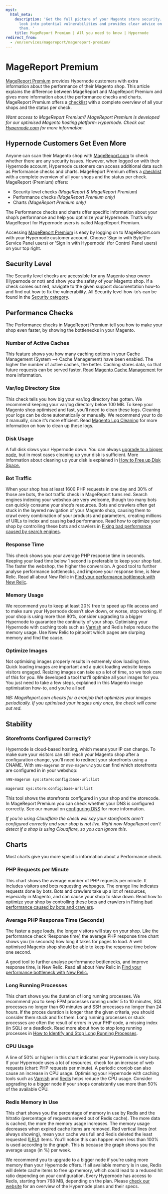 ```yaml
---
myst:
  html_meta:
    description: 'Get the full picture of your Magento store security. Get an in-depth
      look into potential vulnerabilities and provides clear advice on how to address
      them. '
    title: MageReport Premium | All you need to know | Hypernode
redirect_from:
  - /en/services/magereport/magereport-premium/
---
```


<!-- source: https://support.hypernode.com/en/services/magereport/magereport-premium/ -->

# MageReport Premium

[MageReport Premium](http://magereport.com/) provides Hypernode customers with extra information about the performance of their Magento shop. This article explains the difference between MageReport and MageReport Premium and gives more information about the performance checks and charts. MageReport Premium offers a [checklist](https://www.magereport.com/scan/checklist/) with a complete overview of all your shops and the status per check.

*Want access to MageReport Premium? MageReport Premium is developed for our optimised Magento hosting platform: Hypernode. Check out [Hypernode.com](https://www.hypernode.com/) for more information.*

## Hypernode Customers Get Even More

Anyone can scan their Magento shop with [MageReport.com](http://magereport.com/) to check whether there are any security issues. However, when logged on with their Hypernode account, Hypernode customers can access additional data such as Performance checks and charts. MageReport Premium offers a [checklist](https://www.magereport.com/scan/checklist/) with a complete overview of all your shops and the status per check. MageReport (Premium) offers:

- Security level checks *(MageReport & MageReport Premium)*
- Performance checks *(MageReport Premium only)*
- Charts *(MageReport Premium only)*

The Performance checks and charts offer specific information about your shop’s performance and help you optimize your Hypernode. That’s why MageReport for Hypernode users is called MageReport Premium.

Accessing [MageReport Premium](http://magereport.com/) is easy by logging on to MageReport.com with your Hypernode customer account. Choose ‘Sign in with Byte’(for Service Panel users) or 'Sign in with Hypernode' (for Control Panel users) on your top right.

## Security Level

The Security level checks are accessible for any Magento shop owner (Hypernode or not) and show you the safety of your Magento shop. If a check comes out red, navigate to the given support documentation how-to and find out how to fix the vulnerability. All Security level how-to’s can be found in the [Security category](../../best-practices/security.md).

## Performance Checks

The Performance checks in MageReport Premium tell you how to make your shop even faster, by showing the bottlenecks in your Magento.

### Number of Active Caches

This feature shows you how many caching options in your Cache Management (System –> Cache Management) have been enabled. The higher the number of active caches, the better. Caching stores data, so that future requests can be served faster. Read [Magento Cache Management](../../ecommerce-applications/magento-2/how-to-flush-the-magento-2-x-caches.md) for more information.

### Var/log Directory Size

This check tells you how big your var/log directory has gotten. We recommend keeping your var/log directory below 100 MB. To keep your Magento shop optimised and fast, you’ll need to clean these logs. Cleaning your logs can be done automatically or manually. We recommend your to do it manually, since it’s more efficient. Read [Magento Log Cleaning](../../ecommerce-applications/magento-1/how-to-clean-the-magento-1-x-logs.md) for more information on how to clean up these logs.

### Disk Usage

A full disk slows your Hypernode down. You can always [upgrade to a bigger node](https://www.hypernode.com/en/plans-and-prices/), but in most cases cleaning up your disk is sufficient. More information about cleaning up your disk is explained in [How to Free up Disk Space.](../../hypernode-platform/tools/how-to-free-up-disk-space)

### Bot Traffic

When your shop has at least 1600 PHP requests in one day and 30% of those are bots, the bot traffic check in MageReport turns red. Search engines indexing your webshop are very welcome, though too many bots can quickly consume your shop’s resources. Bots and crawlers often get stuck in the layered navigation of your Magento shop, causing them to crawl every combination of your products and parameters, creating millions of URLs to index and causing bad performance. Read how to optimize your shop by controlling these bots and crawlers in [Fixing bad performance caused by search engines](../../best-practices/performance/how-to-fix-performance-issues-caused-by-bots-and-crawlers.md).

### Response Time

This check shows you your average PHP response time in seconds. Keeping your load time below 1 second is preferable to keep your shop fast. The faster the webshop, the higher the conversion. A good tool to further analyse performance bottlenecks, and improve your response time, is New Relic. Read all about New Relic in [Find your performance bottleneck with New Relic](../../best-practices/performance/how-to-find-your-performance-bottleneck-with-new-relic.md).

### Memory Usage

We recommend you to keep at least 20% free to speed up file access and to make sure your Hypernode doesn’t slow down, or worse, stop working. If your shop is using more than 80%, consider upgrading to a bigger Hypernode to guarantee the continuity of your shop. Optimising your Hypernode with caching tools such as [Varnish](../../ecommerce-applications/magento-2/how-to-configure-varnish-for-magento-2-x.md) and Redis helps reduce the memory usage. Use New Relic to pinpoint which pages are slurping memory and find the cause.

### Optimize Images

Not optimising images properly results in extremely slow loading time. Quick loading images are important and a quick loading website keeps visitors engaged. Resizing images can take up a lot of time, so we took care of this for you. We developed a tool that’ll optimize all your images for you. You just need to take a few steps, explained in this Magento image optimisation how-to, and you’re all set!

*NB: MageReport.com checks for a cronjob that optimizes your images periodically. If you optimised your images only once, the check will come out red.*

## Stability

### Storefronts Configured Correctly?

Hypernode is cloud-based hosting, which means your IP can change. To make sure your visitors can still reach your Magento shop after a configuration change, you’ll need to redirect your storefronts using a CNAME. With `n98-magerun` or `n98-magerun2` you can find which storefronts are configured in in your webshop:

```bash
n98-magerun sys:store:config:base-url:list
```

```bash
magerun2 sys:store:config:base-url:list
```

This tool shows the storefronts configured in your shop and the storecode. In MageReport Premium you can check whether your DNS is configured correctly. See our manual on [configuring DNS](../../hypernode-platform/dns/how-to-manage-your-dns-settings-for-hypernode.md) for more information.

*If you’re using Cloudflare the check will say your storefronts aren’t configured correctly and your shop is not live. Right now MageReport can’t detect if a shop is using Cloudflare, so you can ignore this.*

## Charts

Most charts give you more specific information about a Performance check.

### PHP Requests per Minute

This chart shows the average number of PHP requests per minute. It includes visitors and bots requesting webpages. The orange line indicates requests done by bots. Bots and crawlers take up a lot of resources, especially in Magento, and can cause your shop to slow down. Read how to optimize your shop by controlling these bots and crawlers in [Fixing bad performance caused by bots and crawlers](../../best-practices/performance/how-to-fix-performance-issues-caused-by-bots-and-crawlers.md).

### Average PHP Response Time (Seconds)

The faster a page loads, the longer visitors will stay on your shop. Like the performance check ‘Response time’, the average PHP response time chart shows you (in seconds) how long it takes for pages to load. A well optimised Magento shop should be able to keep the response time below one second.

A good tool to further analyse performance bottlenecks, and improve response time, is New Relic. Read all about New Relic in [Find your performance bottleneck with New Relic.](../../best-practices/performance/how-to-find-your-performance-bottleneck-with-new-relic.md)

### Long Running Processes

This chart shows you the duration of long running processes. We recommend you to keep FPM processes running under 5 to 10 minutes, SQL processes no longer than 60 minutes and SSH processes no longer than 24 hours. If the proces duration is longer than the given criteria, you should consider them stuck and fix them. Long running processes or stuck processes are often the result of errors in your PHP code, a missing index (in SQL) or a deadlock. Read more about how to stop long running processes in [How to Identify and Stop Long Running Processes](../../troubleshooting/performance/how-to-identify-and-stop-long-running-processes.md).

### CPU Usage

A line of 50% or higher in this chart indicates your Hypernode is very busy. If your Hypernode uses a lot of resources, check for an increase of web requests (chart: PHP requests per minute). A periodic cronjob can also cause an increase in CPU usage. Optimising your Hypernode with caching tools such as [Varnish](../../ecommerce-applications/magento-2/how-to-configure-varnish-for-magento-2-x.md) and [Redis](../../ecommerce-applications/magento-2/how-to-configure-redis-for-magento-2.md) helps reduce the CPU usage. Consider upgrading to a bigger node if your shops consistently use more than 50% of the available CPU.

### Redis Memory in Use

This chart shows you the percentage of memory in use by Redis and the hitratio (percentage of requests served out of Redis cache). The more data is cached, the more the memory usage increases. The memory usage decreases when expired cache items are removed. Red vertical lines (not always showing), mean your cache was full and Redis deleted the least requested ([LRU](https://en.wikipedia.org/wiki/Cache_algorithms#LRU)) items. You’ll notice this can happen when less than 100% is used according to the graph. This is because the graph shows you the average usage (in %) per week.

We recommend you to upgrade to a bigger node if you're using more memory than your Hypernode offers. If all available memory is in use, Redis will delete cache items to free up memory, which could lead to a reduced hit ratio depending on your configuration. Every Hypernode has access to Redis, starting from 768 MB, depending on the plan. Please [check our website](https://www.hypernode.com/magento-cloud-hosting/#plans) for an overview of the Hypernode plans and their specs.
